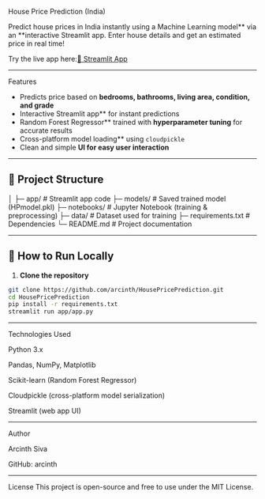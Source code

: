  House Price Prediction (India)

Predict house prices in India instantly using a Machine Learning model** via an **interactive Streamlit app. Enter house details and get an estimated price in real time!  

Try the live app here:[🔗 Streamlit App](https://housepriceprediction-hznrntiw7q5uagxomvpwni.streamlit.app/)

---
Features

- Predicts price based on **bedrooms, bathrooms, living area, condition, and grade**  
- Interactive Streamlit app** for instant predictions  
- Random Forest Regressor** trained with **hyperparameter tuning** for accurate results  
- Cross-platform model loading** using `cloudpickle`  
- Clean and simple **UI for easy user interaction**

---

## 📁 Project Structure
│
├─ app/ # Streamlit app code
├─ models/ # Saved trained model (HPmodel.pkl)
├─ notebooks/ # Jupyter Notebook (training & preprocessing)
├─ data/ # Dataset used for training
├─ requirements.txt # Dependencies
└─ README.md # Project documentation


---

## 🏃 How to Run Locally

1. **Clone the repository**

```bash
git clone https://github.com/arcinth/HousePricePrediction.git
cd HousePricePrediction
pip install -r requirements.txt
streamlit run app/app.py
```

---
Technologies Used

Python 3.x

Pandas, NumPy, Matplotlib

Scikit-learn (Random Forest Regressor)

Cloudpickle (cross-platform model serialization)

Streamlit (web app UI)

---
Author

Arcinth Siva

GitHub: arcinth

---
License
This project is open-source and free to use under the MIT License.

